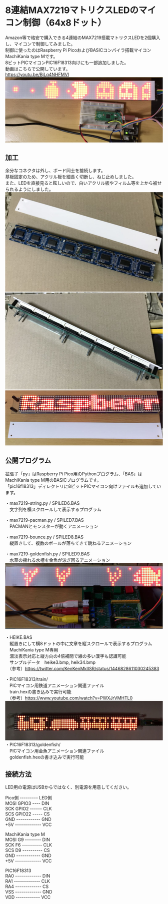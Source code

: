 # 8連結MAX7219マトリクスLEDのマイコン制御（64x8ドット）
Amazon等で格安で購入できる4連結のMAX7219搭載マトリクスLEDを2個購入し、マイコンで制御してみました。  
制御に使ったのはRaspberry Pi PicoおよびBASICコンパイラ搭載マイコンMachiKania type Mです。  
8ビットPICマイコンPIC16F18313向けにも一部追加しました。  
動画はこちらで公開しています。  
https://youtu.be/BjLq4NHFMVI  
![](ledmatrix1.jpg)  
## 加工
余分なコネクタは外し、ボード同士を接続します。  
基板固定のため、アクリル板を細長く切断し、ねじ止めしました。  
また、LEDを直接見ると眩しいので、白いアクリル板やフィルム等を上から被せられるようにしました。  
![](ledmatrix3.jpg)  
![](ledmatrix4.jpg)  
![](ledmatrix6.jpg)  
## 公開プログラム
拡張子「py」はRaspberry Pi Pico用のPythonプログラム、「BAS」はMachiKania type M用のBASICプログラムです。  
「pic16f18313」ディレクトリに8ビットPICマイコン向けファイルも追加しています。  
  
・max7219-string.py / SPILED6.BAS  
　文字列を横スクロールして表示するプログラム  
  
・max7219-pacman.py / SPILED7.BAS  
　PACMANとモンスターが動くアニメーション  
  
・max7219-bounce.py / SPILED8.BAS  
　縦置きして、複数のボールが落ちてきて跳ねるアニメーション  
  
・max7219-goldenfish.py / SPILED9.BAS  
　水草の揺れる水槽を金魚が泳ぎ回るアニメーション  
![](ledmatrix5.jpg)  
  
・HEIKE.BAS  
　縦置きにして横8ドットの中に文章を縦スクロールで表示するプログラム  
　MachiKania type M専用  
　濃淡表示対応と縦方向の4倍補間で線の多い漢字も認識可能  
　サンプルデータ　heike3.bmp, heik34.bmp  
　（参考）https://twitter.com/KenKenMkIISR/status/1446828611030245383  
  
・PIC16F18313/train/  
　PICマイコン用鉄道アニメーション関連ファイル  
　train.hexの書き込みで実行可能  
　（参考）https://www.youtube.com/watch?v=PWXJrVMHTL0  
![](ledmatrix7.jpg)  
・PIC16F18313/goldenfish/  
　PICマイコン用金魚アニメーション関連ファイル  
　goldenfish.hexの書き込みで実行可能  

## 接続方法
LED用の電源はUSBからではなく、別電源を用意してください。  
  
Pico側 --------- LED側  
MOSI GPIO3 ---- DIN  
SCK GPIO2 ------ CLK  
SCS GPIO22 ----- CS  
GND ------------ GND  
+5V ------------- VCC  
  
MachiKania type M  
MOSI G9 -------- DIN  
SCK F6 ---------- CLK  
SCS D9 ---------- CS  
GND ------------ GND  
+5V ------------- VCC  
  
PIC16F18313  
RA0 ------------- DIN  
RA1 ------------- CLK  
RA4 ------------- CS  
VSS ------------- GND  
VDD ------------ VCC  
